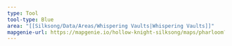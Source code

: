 ```yaml
---
type: Tool
tool-type: Blue
area: "[[Silksong/Data/Areas/Whispering Vaults|Whispering Vaults]]"
mapgenie-url: https://mapgenie.io/hollow-knight-silksong/maps/pharloom?locationIds=478691
---
```

